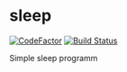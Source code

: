 # sleep

[![CodeFactor](https://www.codefactor.io/repository/github/denel-manilov/sleep/badge)](https://www.codefactor.io/repository/github/denel-manilov/sleep)
[![Build Status](https://travis-ci.com/denel-manilov/sleep.svg?branch=master)](https://travis-ci.com/denel-manilov/sleep)

Simple sleep programm

